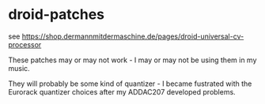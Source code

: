 # droid-patches

see https://shop.dermannmitdermaschine.de/pages/droid-universal-cv-processor

These patches may or may not work - I may or may not be using them in my music.

They will probably be some kind of quantizer - I became fustrated with the Eurorack quantizer choices after
my ADDAC207 developed problems.
